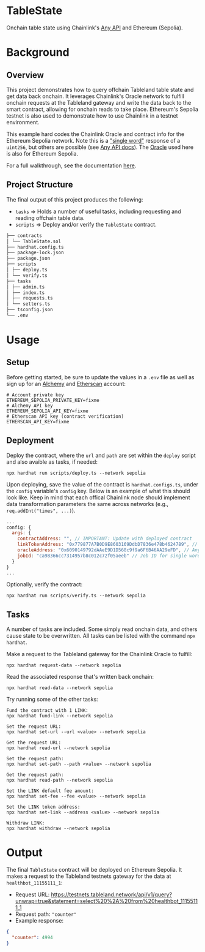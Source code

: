 # TableState

Onchain table state using Chainlink's [Any API](https://docs.chain.link/getting-started/advanced-tutorial/) and Ethereum (Sepolia).

# Background

## Overview

This project demonstrates how to query offchain Tableland table state and get data back onchain. It leverages Chainlink's Oracle network to fulfill onchain requests at the Tableland gateway and write the data back to the smart contract, allowing for onchain reads to take place. Ethereum's Sepolia testnet is also used to demonstrate how to use Chainlink in a testnet environment.

This example hard codes the Chainlink Oracle and contract info for the Ethereum Sepolia network. Note this is a ["single word"](https://docs.chain.link/any-api/get-request/examples/single-word-response/) response of a `uint256`, but others are possible (see [Any API docs](https://docs.chain.link/any-api/introduction)). The [Oracle](https://docs.chain.link/any-api/testnet-oracles/) used here is also for Ethereum Sepolia.

For a full walkthrough, see the documentation [here](https://docs.tableland.xyz/tutorials/table-reads-chainlink).

## Project Structure

The final output of this project produces the following:

- `tasks` => Holds a number of useful tasks, including requesting and reading offchain table data.
- `scripts` => Deploy and/or verify the `TableState` contract.

```markdown
├── contracts
│ └── TableState.sol
├── hardhat.config.ts
├── package-lock.json
├── package.json
├── scripts
│ ├── deploy.ts
│ └── verify.ts
├── tasks
│ ├── admin.ts
│ ├── index.ts
│ ├── requests.ts
│ └── setters.ts
├── tsconfig.json
└── .env
```

# Usage

## Setup

Before getting started, be sure to update the values in a `.env` file as well as sign up for an [Alchemy](https://alchemy.com/) and [Etherscan](https://etherscan.io/myapikey) account:

```
# Account private key
ETHEREUM_SEPOLIA_PRIVATE_KEY=fixme
# Alchemy API key
ETHEREUM_SEPOLIA_API_KEY=fixme
# Etherscan API key (contract verification)
ETHERSCAN_API_KEY=fixme
```

## Deployment

Deploy the contract, where the `url` and `path` are set within the `deploy` script and also avaible as tasks, if needed:

```
npx hardhat run scripts/deploy.ts --network sepolia
```

Upon deploying, save the value of the contract is `hardhat.configs.ts`, under the `config` variable's `config` key. Below is an example of what this should look like. Keep in mind that each offical Chainlink node should implement data transformation parameters the same across networks (e.g., `req.addInt("times", ...)`).

```javascript
...
config: {
  args: {
    contractAddress: "", // IMPORTANT: Update with deployed contract
    linkTokenAddress: "0x779877A7B0D9E8603169DdbD7836e478b4624789", // Ethereum Sepolia LINK token
    oracleAddress: "0x6090149792dAAeE9D1D568c9f9a6F6B46AA29eFD", // Any API node operator address
    jobId: "ca98366cc7314957b8c012c72f05aeeb" // Job ID for single word uint256 request
  }
}
...
```

Optionally, verify the contract:

```
npx hardhat run scripts/verify.ts --network sepolia
```

## Tasks

A number of tasks are included. Some simply read onchain data, and others cause state to be overwritten. All tasks can be listed with the command `npx hardhat`.

Make a request to the Tableland gateway for the Chainlink Oracle to fulfill:

```
npx hardhat request-data --network sepolia
```

Read the associated response that's written back onchain:

```
npx hardhat read-data --network sepolia
```

Try running some of the other tasks:

```
Fund the contract with 1 LINK:
npx hardhat fund-link --network sepolia

Set the request URL:
npx hardhat set-url --url <value> --network sepolia

Get the request URL:
npx hardhat read-url --network sepolia

Set the request path:
npx hardhat set-path --path <value> --network sepolia

Get the request path:
npx hardhat read-path --network sepolia

Set the LINK default fee amount:
npx hardhat set-fee --fee <value> --network sepolia

Set the LINK token address:
npx hardhat set-link --address <value> --network sepolia

Withdraw LINK:
npx hardhat withdraw --network sepolia
```

# Output

The final `TableState` contract will be deployed on Ethereum Sepolia. It makes a request to the Tableland testnets gateway for the data at `healthbot_11155111_1`:

- Request URL: https://testnets.tableland.network/api/v1/query?unwrap=true&statement=select%20%2A%20from%20healthbot_11155111_1
- Request path: `"counter"`
- Example response:

```json
{
  "counter": 4994
}
```
